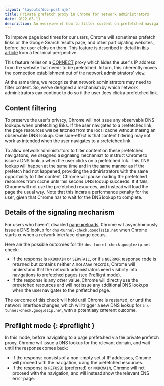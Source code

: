 ```yaml
---
layout: "layouts/doc-post.njk"
title: Private prefetch proxy in Chrome for network administrators
date: 2022-05-11
description: An overview of how to filter content on prefetched navigations.
---
```


To improve page load times for our users, Chrome will sometimes prefetch links on the Google Search results page, and other participating websites, before the user clicks on them. This feature is described in detail in [this article](/blog/private-prefetch-proxy) from a technical perspective.

This feature relies on a [CONNECT](https://tools.ietf.org/html/rfc7231#section-4.3.6) proxy which hides the user's IP address from the website that needs to be prefetched.  In turn, this inherently moves the connection establishment out of the network administrators' view.

At the same time, we recognize that network administrators may need to filter content. So, we've designed a mechanism by which network administrators can continue to do so if the user does click a prefetched link.

## Content filtering

To preserve the user's privacy, Chrome will not issue any observable DNS lookups when prefetching links. If the user navigates to a prefetched link, the page resources will be fetched from the local cache without making an observable DNS lookup. One side-effect is that content filtering may not work as intended when the user navigates to a prefetched link.

To allow network administrators to filter content on these prefetched navigations, we designed a signaling mechanism to instruct Chrome to issue a DNS lookup when the user clicks on a prefetched link. This DNS lookup will happen at the same time and in the same manner as if the prefetch had not happened, providing the administrators with the same opportunity to filter content. Chrome will pause loading the prefetched resources from cache until this second DNS lookup succeeds. If it fails, Chrome will not use the prefetched resources, and instead will load the page the usual way. Note that this incurs a performance penalty for the user, given that Chrome has to wait for the DNS lookup to complete.  
   
## Details of the signaling mechanism

For users who haven't disabled [page preloads](https://support.google.com/chrome/answer/114836), Chrome will asynchronously issue a DNS lookup for `dns-tunnel-check.googlezip.net` when Chrome starts or when a network interface change occurs.  
  
Here are the possible outcomes for the `dns-tunnel-check.googlezip.net` check:

- If the response is `NXDOMAIN` or `SERVFAIL`, or if a `NOERROR` response code is returned but contains neither `A` nor `AAAA` records, Chrome will understand that the network administrators need visibility into navigations to prefetched pages (see [Preflight mode](#preflight)).
- If the response is any other value, Chrome will directly use the prefetched resources and will not issue any additional DNS lookups when the user navigates to the prefetched page.

The outcome of this check will hold until Chrome is restarted, or until the network interface changes, which will trigger a new DNS lookup for `dns-tunnel-check.googlezip.net`, with a potentially different outcome.

## Preflight mode {: #preflight }

In this mode, before navigating to a page prefetched via the private prefetch proxy, Chrome will issue a DNS lookup for the relevant domain, and wait until the response comes back:

-  If the response consists of a non-empty set of IP addresses, Chrome will proceed with the navigation, using the prefetched resources.
-  If the response is `REFUSED` (preferred) or `NXDOMAIN`, Chrome will not proceed with the navigation, and will instead show the relevant DNS error page.